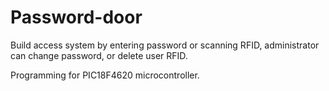 # Password-door

Build access system by entering password or scanning RFID, administrator can change password, or delete user RFID.

Programming for PIC18F4620 microcontroller.

